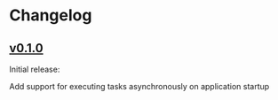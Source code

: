 # Changelog

## [v0.1.0]

Initial release:

Add support for executing tasks asynchronously on application startup

[v0.1.0]: https://github.com/andrewlock/NetEscapades.AspNetCore.StartupTasks/compare/v0.8.0...0.9.0
